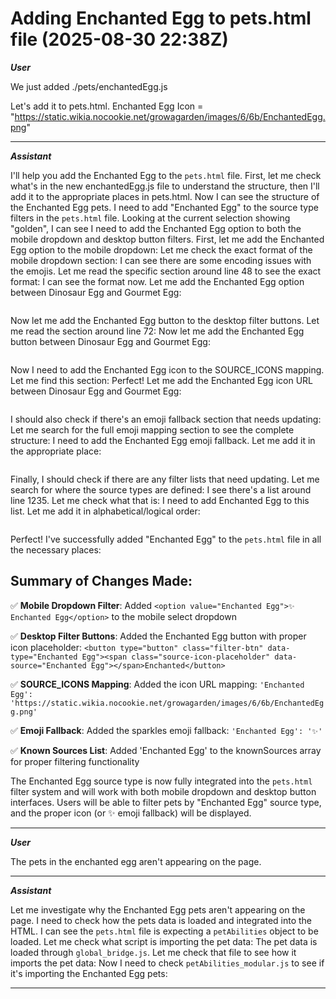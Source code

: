 <!-- Generated by SpecStory -->

# Adding Enchanted Egg to pets.html file (2025-08-30 22:38Z)

_**User**_

We just added ./pets/enchantedEgg.js

Let's add it to pets.html.
Enchanted Egg
Icon = "https://static.wikia.nocookie.net/growagarden/images/6/6b/EnchantedEgg.png"

---

_**Assistant**_

I'll help you add the Enchanted Egg to the `pets.html` file. First, let me check what's in the new enchantedEgg.js file to understand the structure, then I'll add it to the appropriate places in pets.html. Now I can see the structure of the Enchanted Egg pets. I need to add "Enchanted Egg" to the source type filters in the `pets.html` file. Looking at the current selection showing "golden", I can see I need to add the Enchanted Egg option to both the mobile dropdown and desktop button filters. First, let me add the Enchanted Egg option to the mobile dropdown: Let me check the exact format of the mobile dropdown section: I can see there are some encoding issues with the emojis. Let me read the specific section around line 48 to see the exact format: I can see the format now. Let me add the Enchanted Egg option between Dinosaur Egg and Gourmet Egg: 
```

```
Now let me add the Enchanted Egg button to the desktop filter buttons. Let me read the section around line 72: Now let me add the Enchanted Egg button between Dinosaur Egg and Gourmet Egg: 
```

```
Now I need to add the Enchanted Egg icon to the SOURCE_ICONS mapping. Let me find this section: Perfect! Let me add the Enchanted Egg icon URL between Dinosaur Egg and Gourmet Egg: 
```

```
I should also check if there's an emoji fallback section that needs updating: Let me search for the full emoji mapping section to see the complete structure: I need to add the Enchanted Egg emoji fallback. Let me add it in the appropriate place: 
```

```
Finally, I should check if there are any filter lists that need updating. Let me search for where the source types are defined: I see there's a list around line 1235. Let me check what that is: I need to add Enchanted Egg to this list. Let me add it in alphabetical/logical order: 
```

```
Perfect! I've successfully added "Enchanted Egg" to the `pets.html` file in all the necessary places:

## Summary of Changes Made:

✅ **Mobile Dropdown Filter**: Added `<option value="Enchanted Egg">✨ Enchanted Egg</option>` to the mobile select dropdown

✅ **Desktop Filter Buttons**: Added the Enchanted Egg button with proper icon placeholder: `<button type="button" class="filter-btn" data-type="Enchanted Egg"><span class="source-icon-placeholder" data-source="Enchanted Egg"></span>Enchanted</button>`

✅ **SOURCE_ICONS Mapping**: Added the icon URL mapping: `'Enchanted Egg': 'https://static.wikia.nocookie.net/growagarden/images/6/6b/EnchantedEgg.png'`

✅ **Emoji Fallback**: Added the sparkles emoji fallback: `'Enchanted Egg': '✨'`

✅ **Known Sources List**: Added 'Enchanted Egg' to the knownSources array for proper filtering functionality

The Enchanted Egg source type is now fully integrated into the `pets.html` filter system and will work with both mobile dropdown and desktop button interfaces. Users will be able to filter pets by "Enchanted Egg" source type, and the proper icon (or ✨ emoji fallback) will be displayed.

---

_**User**_

The pets in the enchanted egg aren't appearing on the page.

---

_**Assistant**_

Let me investigate why the Enchanted Egg pets aren't appearing on the page. I need to check how the pets data is loaded and integrated into the HTML. I can see the `pets.html` file is expecting a `petAbilities` object to be loaded. Let me check what script is importing the pet data: The pet data is loaded through `global_bridge.js`. Let me check that file to see how it imports the pet data: Now I need to check `petAbilities_modular.js` to see if it's importing the Enchanted Egg pets: 

---

